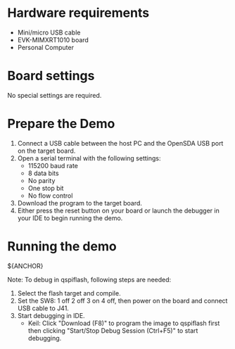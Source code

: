 Hardware requirements
=====================
- Mini/micro USB cable
- EVK-MIMXRT1010 board
- Personal Computer

Board settings
============
No special settings are required.

Prepare the Demo
===============
1.  Connect a USB cable between the host PC and the OpenSDA USB port on the target board. 
2.  Open a serial terminal with the following settings:
    - 115200 baud rate
    - 8 data bits
    - No parity
    - One stop bit
    - No flow control
3.  Download the program to the target board.
4.  Either press the reset button on your board or launch the debugger in your IDE to begin running the demo.

Running the demo
================
${ANCHOR}

Note:
To debug in qspiflash, following steps are needed:
1. Select the flash target and compile.
2. Set the SW8: 1 off 2 off 3 on 4 off, then power on the board and connect USB cable to J41.
3. Start debugging in IDE.
   - Keil: Click "Download (F8)" to program the image to qspiflash first then clicking "Start/Stop Debug Session (Ctrl+F5)" to start debugging.
